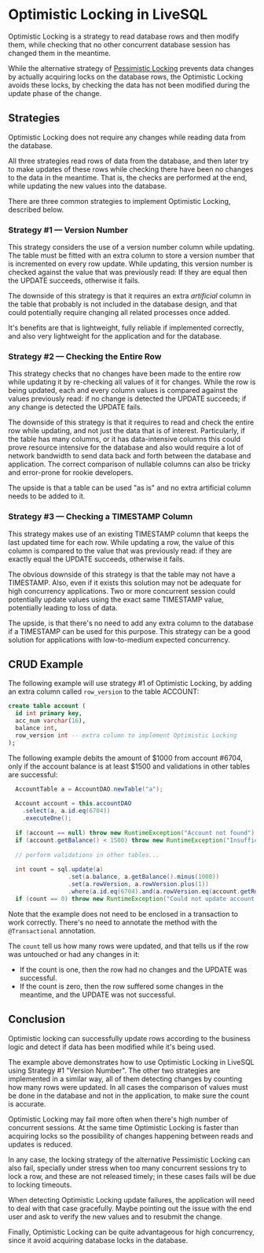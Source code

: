 # Optimistic Locking in LiveSQL

Optimistic Locking is a strategy to read database rows and then modify them, while
checking that no other concurrent database session has changed them in the meantime.

While the alternative strategy of [Pessimistic Locking](syntax/pessimistic-locking.md) prevents
data changes by actually acquiring locks on the database rows, the Optimistic Locking
avoids these locks, by checking the data has not been modified during the update phase of the change.


## Strategies

Optimistic Locking does not require any changes while reading data from the database. 

All three strategies read rows of data from the database, and then later try to make updates
of these rows while checking there have been no changes to the data in the meantime.
That is, the checks are performed at the end, while updating the new values into the database.

There are three common strategies to implement Optimistic Locking, described below.


### Strategy #1 &mdash; Version Number

This strategy considers the use of a version number column while updating. The table must be fitted
with an extra column to store a version number that is incremented on every row update.
While updating, this version number is checked against the value that was previously read:
If they are equal then the UPDATE succeeds, otherwise it fails.

The downside of this strategy is that it requires an extra *artificial* column in the table that probably
is not included in the database design, and that could potentially require changing all related
processes once added.

It's benefits are that is lightweight, fully reliable if implemented correctly, and also very lightweight
for the application and for the database.


### Strategy #2 &mdash; Checking the Entire Row

This strategy checks that no changes have been made to the entire row while updating it by re-checking 
all values of it for changes. While the row is being updated, each and every column values is compared
against the values previously read: if no change is detected the UPDATE succeeds; if any change is
detected the UPDATE fails.

The downside of this strategy is that it requires to read and check the entire row while updating,
and not just the data that is of interest. Particularly, if the table has many columns, or it has
data-intensive columns this could prove resource intensive for the database and also would 
require a lot of network bandwidth to send data back and forth between the database and 
application. The correct comparison of nullable columns can also be tricky and error-prone for
rookie developers.

The upside is that a table can be used "as is" and no extra artificial column 
needs to be added to it.


### Strategy #3 &mdash; Checking a TIMESTAMP Column

This strategy makes use of an existing TIMESTAMP column that keeps the last updated time for each row.
While updating a row, the value of this column is compared to the value that was previously read: if they
are exactly equal the UPDATE succeeds, otherwise it fails.

The obvious downside of this strategy is that the table may not have a TIMESTAMP. Also, even if it 
exists this solution may not be adequate for high concurrency applications. Two or more concurrent
session could potentially update values using the exact same TIMESTAMP value, potentially leading
to loss of data.

The upside, is that there's no need to add any extra column to the database if a TIMESTAMP can
be used for this purpose. This strategy can be a good solution for applications with
low-to-medium expected concurrency.


## CRUD Example

The following example will use strategy #1 of Optimistic Locking, by adding an extra column called `row_version` to the table ACCOUNT:

```sql
create table account (
  id int primary key,
  acc_num varchar(16),
  balance int,
  row_version int -- extra column to implement Optimistic Locking
);
```

The following example debits the amount of $1000 from account #6704, only if the account balance
is at least $1500 and validations in other tables are successful:

```java
  AccountTable a = AccountDAO.newTable("a");
  
  Account account = this.accountDAO
    .select(a, a.id.eq(6704))
    .executeOne();
  
  if (account == null) throw new RuntimeException("Account not found");
  if (account.getBalance() < 1500) throw new RuntimeException("Insufficient funds");
  
  // perform validations in other tables...
  
  int count = sql.update(a)
                 .set(a.balance, a.getBalance().minus(1000))
                 .set(a.rowVersion, a.rowVersion.plus(1))
                 .where(a.id.eq(6704).and(a.rowVersion.eq(account.getRowVersion())));
  if (count == 0) throw new RuntimeException("Could not update account -- concurrent changes detected.");
```

Note that the example does not need to be enclosed in a transaction to work correctly. There's no
need to annotate the method with the `@Transactional` annotation.

The `count` tell us how many rows were updated, and that tells us if the row was untouched or had any changes in it:

- If the count is one, then the row had no changes and the UPDATE was successful.
- If the count is zero, then the row suffered some changes in the meantime, and the UPDATE was not successful.


## Conclusion

Optimistic locking can successfully update rows according to the business logic and detect if data has been
modified while it's being used.

The example above demonstrates how to use Optimistic Locking in LiveSQL using Strategy #1 "Version Number".
The other two strategies are implemented in a similar way, all of them detecting changes by counting how
many rows were updated. In all cases the comparison of values must be done in the database and not in the
application, to make sure the count is accurate.

Optimistic Locking may fail more often when there's high number of concurrent sessions. At the same time
Optimistic Locking is faster than acquiring locks so the possibility of changes happening between reads
and updates is reduced.

In any case, the locking strategy of the alternative Pessimistic Locking can also fail, specially under stress
when too many concurrent sessions try to lock a row, and these are not released timely; in these cases fails
will be due to locking timeouts.

When detecting Optimistic Locking update failures, the application will need to deal with that case gracefully. 
Maybe pointing out the issue with the end user and ask to verify the new values and to resubmit the change.

Finally, Optimistic Locking can be quite advantageous for high concurrency, since it avoid acquiring database locks
in the database.
 





 